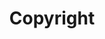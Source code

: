 ---
layout: pattern.njk
tags: 
    - maps_fr
    - maps_basics_fr
    - page
key: copyright-maps_fr
title: Copyright
parent: basics-maps_fr
image: maps/overview/copyright.webp
keywords: copyright
order: 10
availablelanguages: 
    - de
---